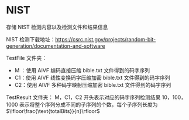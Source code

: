 # NIST

存储 NIST 检测内容以及检测文件和结果信息

NIST 检测下载地址：https://csrc.nist.gov/projects/random-bit-generation/documentation-and-software

TestFile 文件夹：
  - M ：使用 AIVF 编码直接压缩 bible.txt 文件得到的码字序列
  - C1：使用 AIVF 线性变换码字压缩加密 bible.txt 文件得到的码字序列
  - C2：使用 AIVF 多种码字映射压缩加密 bible.txt 文件得到的码字序列

TestResult 文件夹：
  M，C1，C2 开头表示对应的码字序列检测结果
  10，100，1000 表示将整个序列分成不同的子序列的个数，每个子序列长度为 $\lfloor\frac{\text{totalBits}}{n}\rfloor$
